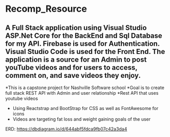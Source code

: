 # Recomp_Resource

## A Full Stack application using Visual Studio ASP.Net Core for the BackEnd and Sql Database for my API. Firebase is used for Authentication. Visual Studio Code is used for the Front End. The application is a source for an Admin to post youTube videos and for users to access, comment on, and save videos they enjoy. 

*This is a capstone project for Nashville Software school
*Goal is to create full stack REST API with Admin and user relationship
*Rest API that uses youtube videos
* Using Reactstrap and BootStrap for CSS as well as FontAwesome for icons
* Videos are targeting fat loss and weight gaining goals of the user

ERD: 
https://dbdiagram.io/d/644abf5fdca9fb07c42a3da4


